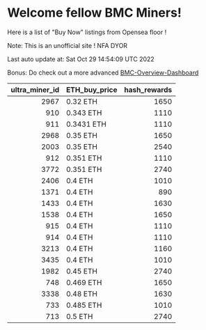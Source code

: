 # Welcome fellow BMC Miners!
Here is a list of "Buy Now" listings from Opensea floor !

Note: This is an unofficial site ! NFA DYOR

Last auto update at: Sat Oct 29 14:54:09 UTC 2022

Bonus: Do check out a more advanced [BMC-Overview-Dashboard](https://dune.com/defifunk/BMC-Overview-Dashboard)


|   ultra_miner_id | ETH_buy_price   |   hash_rewards |
|-----------------:|:----------------|---------------:|
|             2967 | 0.32 ETH        |           1650 |
|              910 | 0.343 ETH       |           1110 |
|              911 | 0.3431 ETH      |           1110 |
|             2968 | 0.35 ETH        |           1650 |
|             2003 | 0.35 ETH        |           2540 |
|              912 | 0.351 ETH       |           1110 |
|             3772 | 0.351 ETH       |           2740 |
|             2406 | 0.4 ETH         |           1010 |
|             1371 | 0.4 ETH         |            890 |
|             1433 | 0.4 ETH         |           1630 |
|             1538 | 0.4 ETH         |           1650 |
|              915 | 0.4 ETH         |           1110 |
|              914 | 0.4 ETH         |           1110 |
|             3213 | 0.4 ETH         |           1160 |
|             3435 | 0.4 ETH         |           1010 |
|             1982 | 0.45 ETH        |           2740 |
|              748 | 0.469 ETH       |           1650 |
|             3338 | 0.48 ETH        |           1630 |
|              733 | 0.485 ETH       |           1010 |
|              713 | 0.5 ETH         |           2740 |